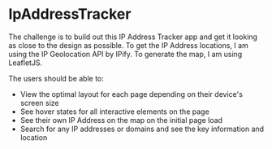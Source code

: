 # IpAddressTracker


The challenge is to build out this IP Address Tracker app and get it looking as close to the design as possible. To get the IP Address locations, I am using the IP Geolocation API by IPify. To generate the map, I am using LeafletJS.

The users should be able to:
- View the optimal layout for each page depending on their device's screen size
- See hover states for all interactive elements on the page
- See their own IP Address on the map on the initial page load
- Search for any IP addresses or domains and see the key information and location
